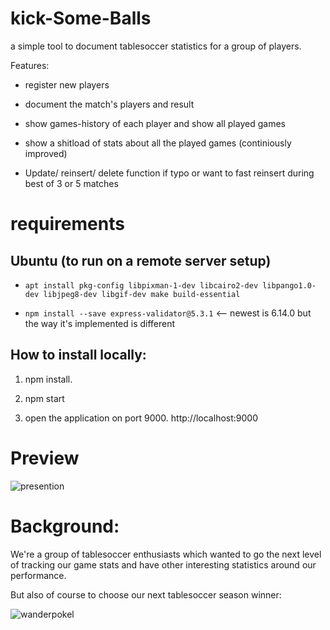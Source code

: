 # kick-Some-Balls

a simple tool to document tablesoccer statistics for a group of players. 

Features:

- register new players

- document the match's players and result 

- show games-history of each player and show all played games

- show a shitload of stats about all the played games (continiously improved)

- Update/ reinsert/ delete function if typo or want to fast reinsert during best of 3 or 5 matches


# requirements

## Ubuntu (to run on a remote server setup)

- `apt install pkg-config libpixman-1-dev libcairo2-dev libpango1.0-dev libjpeg8-dev libgif-dev make build-essential`

- `npm install --save express-validator@5.3.1` <-- newest is 6.14.0 but the way it's implemented is different

## How to install locally:

1. npm install. 

2. npm start

3. open the application on port 9000. http://localhost:9000

# Preview

![presention](https://user-images.githubusercontent.com/24300473/174416892-355f1196-0370-4042-84d8-39cfa06c6fcb.gif)

# Background: 

We're a group of tablesoccer enthusiasts which wanted to go the next level of tracking our game stats and have other interesting statistics  around our performance.

But also of course to choose our next tablesoccer season winner:

![wanderpokel](https://user-images.githubusercontent.com/24300473/174417300-bdd4a068-364b-4ccb-b7af-331fd520a591.jpg)

